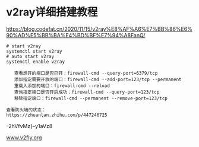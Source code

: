 # v2ray详细搭建教程

https://blog.codefat.cn/2020/11/15/v2ray%E8%AF%A6%E7%BB%86%E6%90%AD%E5%BB%BA%E4%BD%BF%E7%94%A8FanQ/



```
# start v2ray
systemctl start v2ray
# auto start v2ray
systemctl enable v2ray

   查看想开的端口是否已开：firewall-cmd --query-port=6379/tcp
   添加指定需要开放的端口：firewall-cmd --add-port=123/tcp --permanent
   重载入添加的端口：firewall-cmd --reload
   查询指定端口是否开启成功：firewall-cmd --query-port=123/tcp
   移除指定端口：firewall-cmd --permanent --remove-port=123/tcp

查看防火墙的状态：
https://zhuanlan.zhihu.com/p/447246725
```

-2hVfvMz}-y1aVz8

www.v2fly.org